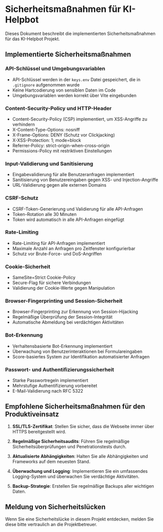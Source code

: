 # Sicherheitsmaßnahmen für KI-Helpbot

Dieses Dokument beschreibt die implementierten Sicherheitsmaßnahmen für das KI-Helpbot Projekt.

## Implementierte Sicherheitsmaßnahmen

### API-Schlüssel und Umgebungsvariablen
- API-Schlüssel werden in der `keys.env` Datei gespeichert, die in `.gitignore` aufgenommen wurde
- Keine Hartcodierung von sensiblen Daten im Code
- Umgebungsvariablen werden korrekt über Vite eingebunden

### Content-Security-Policy und HTTP-Header
- Content-Security-Policy (CSP) implementiert, um XSS-Angriffe zu verhindern
- X-Content-Type-Options: nosniff
- X-Frame-Options: DENY (Schutz vor Clickjacking)
- X-XSS-Protection: 1; mode=block
- Referrer-Policy: strict-origin-when-cross-origin
- Permissions-Policy mit restriktiven Einstellungen

### Input-Validierung und Sanitisierung
- Eingabevalidierung für alle Benutzeranfragen implementiert
- Sanitisierung von Benutzereingaben gegen XSS- und Injection-Angriffe
- URL-Validierung gegen alle externen Domains

### CSRF-Schutz
- CSRF-Token-Generierung und Validierung für alle API-Anfragen
- Token-Rotation alle 30 Minuten
- Token wird automatisch in alle API-Anfragen eingefügt

### Rate-Limiting
- Rate-Limiting für API-Anfragen implementiert
- Maximale Anzahl an Anfragen pro Zeitfenster konfigurierbar
- Schutz vor Brute-Force- und DoS-Angriffen

### Cookie-Sicherheit
- SameSite=Strict Cookie-Policy
- Secure-Flag für sichere Verbindungen
- Validierung der Cookie-Werte gegen Manipulation

### Browser-Fingerprinting und Session-Sicherheit
- Browser-Fingerprinting zur Erkennung von Session-Hijacking
- Regelmäßige Überprüfung der Session-Integrität
- Automatische Abmeldung bei verdächtigen Aktivitäten

### Bot-Erkennung
- Verhaltensbasierte Bot-Erkennung implementiert
- Überwachung von Benutzerinteraktionen bei Formulareingaben
- Score-basiertes System zur Identifikation automatisierter Anfragen

### Passwort- und Authentifizierungssicherheit
- Starke Passwortregeln implementiert
- Mehrstufige Authentifizierung vorbereitet
- E-Mail-Validierung nach RFC 5322

## Empfohlene Sicherheitsmaßnahmen für den Produktiveinsatz

1. **SSL/TLS-Zertifikat**: Stellen Sie sicher, dass die Webseite immer über HTTPS bereitgestellt wird.

2. **Regelmäßige Sicherheitsaudits**: Führen Sie regelmäßige Sicherheitsüberprüfungen und Penetrationstests durch.

3. **Aktualisierte Abhängigkeiten**: Halten Sie alle Abhängigkeiten und Frameworks auf dem neuesten Stand.

4. **Überwachung und Logging**: Implementieren Sie ein umfassendes Logging-System und überwachen Sie verdächtige Aktivitäten.

5. **Backup-Strategie**: Erstellen Sie regelmäßige Backups aller wichtigen Daten.

## Meldung von Sicherheitslücken

Wenn Sie eine Sicherheitslücke in diesem Projekt entdecken, melden Sie diese bitte vertraulich an die Projektbetreuer. 